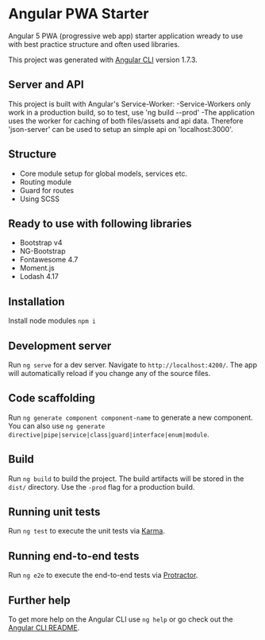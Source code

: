 # Angular PWA Starter
Angular 5 PWA (progressive web app) starter application wready to use with best practice structure and often used libraries.

This project was generated with [Angular CLI](https://github.com/angular/angular-cli) version 1.7.3.

## Server and API
This project is built with Angular's Service-Worker:
-Service-Workers only work in a production build, so to test, use 'ng build --prod'
-The application uses the worker for caching of both files/assets and api data. Therefore 'json-server' can be used to setup an simple api on 'localhost:3000'.

## Structure
* Core module setup for global models, services etc.
* Routing module
* Guard for routes
* Using SCSS

## Ready to use with following libraries
* Bootstrap v4
* NG-Bootstrap
* Fontawesome 4.7
* Moment.js
* Lodash 4.17

## Installation
Install node modules `npm i`

## Development server

Run `ng serve` for a dev server. Navigate to `http://localhost:4200/`. The app will automatically reload if you change any of the source files.

## Code scaffolding

Run `ng generate component component-name` to generate a new component. You can also use `ng generate directive|pipe|service|class|guard|interface|enum|module`.

## Build

Run `ng build` to build the project. The build artifacts will be stored in the `dist/` directory. Use the `-prod` flag for a production build.

## Running unit tests

Run `ng test` to execute the unit tests via [Karma](https://karma-runner.github.io).

## Running end-to-end tests

Run `ng e2e` to execute the end-to-end tests via [Protractor](http://www.protractortest.org/).

## Further help

To get more help on the Angular CLI use `ng help` or go check out the [Angular CLI README](https://github.com/angular/angular-cli/blob/master/README.md).
